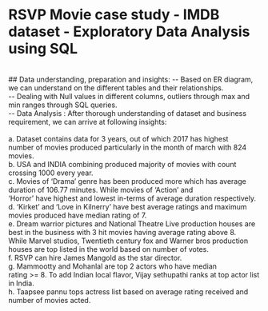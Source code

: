 # RSVP Movie case study - IMDB dataset - Exploratory Data Analysis using SQL
</br>
## Data understanding, preparation and insights: 
-- Based on ER diagram, we can understand on the different tables and their relationships. </br>
-- Dealing with Null values in different columns, outliers through max and min ranges through SQL queries. </br>
-- Data Analysis : After thorough understanding of dataset and business requirement, we can arrive at following insights: </br>
</br>
    a. Dataset contains data for 3 years, out of which 2017 has highest  </br>
        number of movies produced particularly in the month of march with 824 movies. </br>
    b. USA and INDIA combining produced majority of movies with count  </br>
        crossing 1000 every year. </br>
    c. Movies of ‘Drama’ genre has been produced more which has average duration of 106.77 minutes. While movies of ‘Action’ and </br>
        ‘Horror’ have highest and lowest in-terms of average duration respectively.</br>
    d. ‘Kirket’ and ‘Love in Kilnerry’ have best average ratings and maximum movies produced have median rating of 7. </br>
    e. Dream warrior pictures and National Theatre Live production houses are best in the business with 3 hit movies having average rating above 8.  </br>
       While Marvel studios, Twentieth century fox and Warner bros production houses are top listed in the world based on number of votes.</br>
    f. RSVP can hire James Mangold as the star director.</br>
    g. Mammootty and Mohanlal are top 2 actors who have median </br>
        rating >= 8. To add Indian local flavor, Vijay sethupathi ranks at top actor list in India.</br>
    h. Taapsee pannu tops actress list based on average rating received and number of movies acted. </br>
